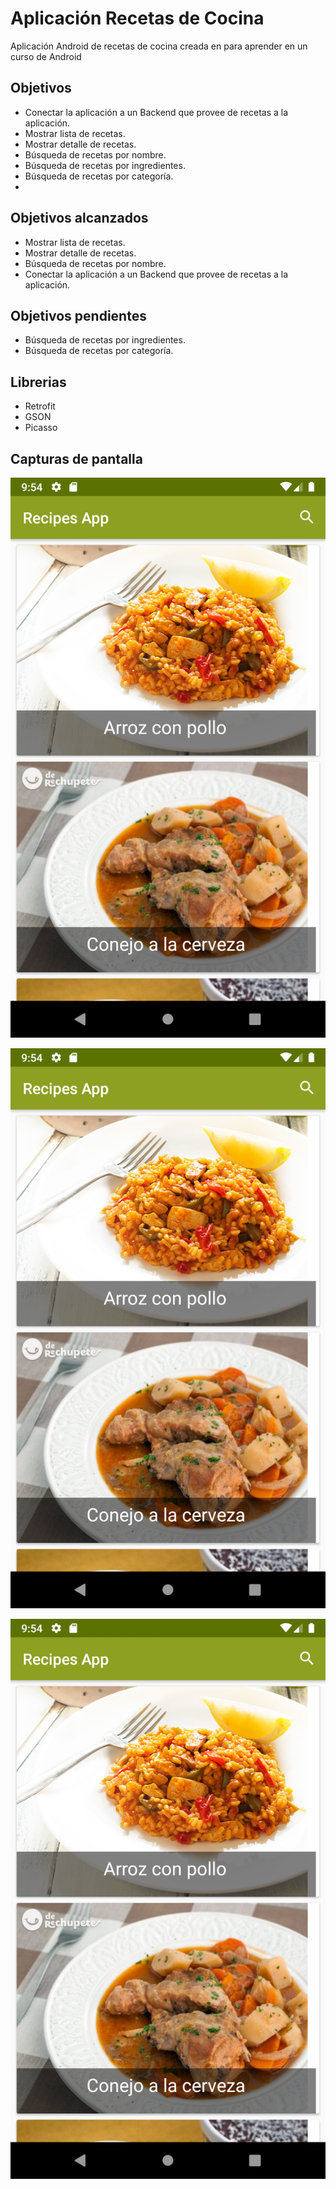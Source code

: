 # Aplicación Recetas de Cocina

Aplicación Android de recetas de cocina creada en para aprender en un curso de Android



## Objetivos

 * Conectar la aplicación a un Backend que provee de 	recetas a la aplicación.
 * Mostrar lista de recetas.
 * Mostrar detalle de recetas.
 * Búsqueda de recetas por nombre.
 * Búsqueda de recetas por ingredientes.
 * Búsqueda de recetas por categoría.
 * 
## Objetivos alcanzados

 * Mostrar lista de recetas.
 * Mostrar detalle de recetas.
 * Búsqueda de recetas por nombre.
 * Conectar la aplicación a un Backend que provee de 	recetas a la aplicación.
		
## Objetivos pendientes
  * Búsqueda de recetas por ingredientes.
 * Búsqueda de recetas por categoría.		


## Librerias

* Retrofit
* GSON
* Picasso


## Capturas de pantalla

![Texto alternativo](https://github.com/whiteolga48/recetas/blob/master/Screenshot_1570096460.png?raw=true)


![enter image description here](https://raw.githubusercontent.com/whiteolga48/recetas/master/Screenshot_1570096460.png?token=AJVKZOGPMBKUKFR6MJAPL2K5SXIOS)


![fgghf](https://github.com/whiteolga48/recetas/blob/master/Screenshot_1570096460.png?raw=true)
<!--stackedit_data:
eyJoaXN0b3J5IjpbMTk2NDYzNTgwOCwtMjYzOTk0MjcyXX0=
-->